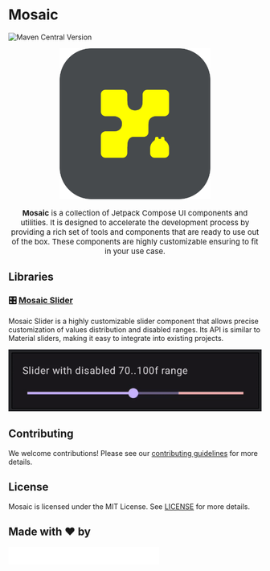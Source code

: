 # Mosaic
![Maven Central Version](https://img.shields.io/maven-central/v/io.monstarlab.mosaic/slider)


<p align="center">
  <img src="./docs/assets/logo.svg" alt="Mosaic Logo" width="300"/>
</p>

<p align="center" style="font-size: 15px;">
  <strong>Mosaic</strong> is a collection of Jetpack Compose UI components and utilities. It is designed to accelerate the development process by providing a rich set of tools and components that are ready to use out of the box. These components are highly customizable ensuring to fit in your use case. 
</p>


## Libraries

### 🎛️ [Mosaic Slider](./slider/)
Mosaic Slider is a highly customizable slider component that allows precise customization of values distribution and disabled ranges. Its API is similar to Material sliders, making it easy to integrate into existing projects.

![Disabled range](./docs/assets/example_disabled_range.gif)


## Contributing

We welcome contributions! Please see our [contributing guidelines](CONTRIBUTING.md) for more details.

## License

Mosaic is licensed under the MIT License. See [LICENSE](LICENSE.md) for more details.


## Made with ❤️ by
<p>
  <img src="./docs/assets/ml_logo.png" alt="Monstarlab Logo" width="300"/>
</p>
